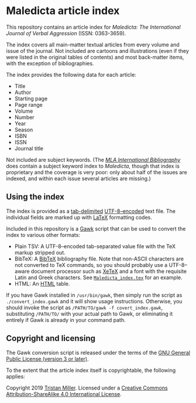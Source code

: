 Maledicta article index
=======================

This repository contains an article index for _Maledicta: The
International Journal of Verbal Aggression_ (ISSN: 0363-3659).

The index covers all main-matter textual articles from every volume
and issue of the journal.  Not included are cartoons and illustrations
(even if they were listed in the original tables of contents) and most
back-matter items, with the exception of bibliographies.

The index provides the following data for each article:

* Title
* Author
* Starting page
* Page range
* Volume
* Number
* Year
* Season
* ISBN
* ISSN
* Journal title

Not included are subject keywords.  (The
_[MLA International Bibliography](https://www.mla.org/Publications/MLA-International-Bibliography)_
does contain a subject keyword index to _Maledicta_, though that index
is proprietary and the coverage is very poor: only about half of the
issues are indexed, and within each issue several articles are
missing.)


Using the index
---------------

The index is provided as
a
[tab-delimited](https://en.wikipedia.org/wiki/Tab-separated_values) [UTF-8–encoded](https://tools.ietf.org/html/rfc3629) text
file.  The individual fields are marked up
with [LaTeX](https://www.latex-project.org/) formatting codes.

Included in this repository is
a [Gawk](https://www.gnu.org/software/gawk/) script that can be used
to convert the index to various other formats:

* Plain TSV: A UTF-8–encoded tab-separated value file with the TeX
  markup stripped out.
* BibTeX: A [BibTeX](https://www.ctan.org/pkg/bibtex) bibliography
  file. Note that non-ASCII characters are not converted to TeX
  commands, so you should probably use a UTF-8–aware document
  processor such as [XeTeX](http://xetex.sourceforge.net/) and a font
  with the requisite Latin and Greek characters.
  See [`Maledicta_index.tex`](Maledicta_index.tex) for an example.
* HTML: An [HTML](https://whatwg.org/) table.

If you have Gawk installed in `/usr/bin/gawk`, then simply run the script
as `./convert_index.gawk` and it will show usage instructions.  Otherwise,
you should invoke the script as `/PATH/TO/gawk -f covert_index.gawk`,
substituting `/PATH/TO/` with your actual path to Gawk, or eliminating it
entirely if Gawk is already in your command path.


Copyright and licensing
-----------------------

The Gawk conversion script is released under the terms of
the
[GNU General Public License (version 3 or later)](https://www.gnu.org/licenses/gpl-3.0.html).

To the extent that the article index itself is copyrightable, the
following applies:

Copyright 2019 [Tristan Miller](https://logological.org/).  Licensed
under
a
[Creative Commons Attribution-ShareAlike 4.0 International License](https://creativecommons.org/licenses/by-sa/4.0/).

